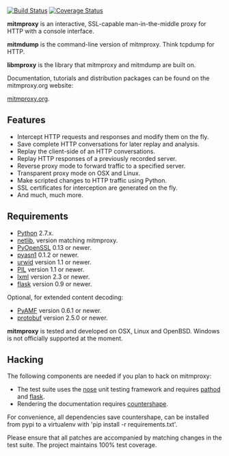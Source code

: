 [![Build Status](https://travis-ci.org/mitmproxy/mitmproxy.png?branch=master)](https://travis-ci.org/mitmproxy/mitmproxy) [![Coverage Status](https://coveralls.io/repos/mitmproxy/mitmproxy/badge.png?branch=master)](https://coveralls.io/r/mitmproxy/mitmproxy)

__mitmproxy__ is an interactive, SSL-capable man-in-the-middle proxy for HTTP
with a console interface.

__mitmdump__ is the command-line version of mitmproxy. Think tcpdump for HTTP.

__libmproxy__ is the library that mitmproxy and mitmdump are built on.

Documentation, tutorials and distribution packages can be found on the
mitmproxy.org website:

[mitmproxy.org](http://mitmproxy.org).


Features
--------

- Intercept HTTP requests and responses and modify them on the fly.
- Save complete HTTP conversations for later replay and analysis.
- Replay the client-side of an HTTP conversations.
- Replay HTTP responses of a previously recorded server.
- Reverse proxy mode to forward traffic to a specified server.
- Transparent proxy mode on OSX and Linux.
- Make scripted changes to HTTP traffic using Python.
- SSL certificates for interception are generated on the fly.
- And much, much more.


Requirements
------------

* [Python](http://www.python.org) 2.7.x.
* [netlib](http://pypi.python.org/pypi/netlib), version matching mitmproxy.
* [PyOpenSSL](http://pypi.python.org/pypi/pyOpenSSL) 0.13 or newer.
* [pyasn1](http://pypi.python.org/pypi/pyasn1) 0.1.2 or newer.
* [urwid](http://excess.org/urwid/) version 1.1 or newer.
* [PIL](http://www.pythonware.com/products/pil/) version 1.1 or newer.
* [lxml](http://lxml.de/) version 2.3 or newer.
* [flask](http://flask.pocoo.org/) version 0.9 or newer.

Optional, for extended content decoding:

* [PyAMF](http://www.pyamf.org/) version 0.6.1 or newer.
* [protobuf](https://code.google.com/p/protobuf/) version 2.5.0 or newer.

__mitmproxy__ is tested and developed on OSX, Linux and OpenBSD. Windows is not
officially supported at the moment.


Hacking
-------

The following components are needed if you plan to hack on mitmproxy:

* The test suite uses the [nose](http://readthedocs.org/docs/nose/en/latest/) unit testing
  framework and requires [pathod](http://pathod.org) and [flask](http://flask.pocoo.org/).
* Rendering the documentation requires [countershape](http://github.com/cortesi/countershape).

For convenience, all dependencies save countershape, can be installed from pypi to a virtualenv with 'pip install -r requirements.txt'.

Please ensure that all patches are accompanied by matching changes in the test
suite. The project maintains 100% test coverage.

